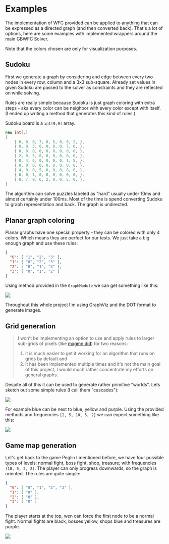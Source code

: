 # Examples

The implementation of WFC provided can be applied to anything that can be expressed as a directed graph (and then converted back). That's a lot of options, here are some examples with implemented wrappers around the main GBWFC Solver.

Note that the colors chosen are only for visualization purposes.

## Sudoku

First we generate a graph by considering and edge between every two nodes in every row, column and a 3x3 sub-square. Already set values in given Sudoku are passed to the solver as constraints and they are reflected on while solving.

Rules are really simple because Sudoku is just graph coloring with extra steps - aka every color can be neighbor with every color except with itself. (I ended up writing a method that generates this kind of rules.)

Sudoku board is a `int[9,9]` array.

```cs
new int[,]
{
    { 0, 0, 0, 7, 0, 5, 0, 0, 2, },
    { 0, 0, 3, 0, 0, 8, 0, 7, 0, },
    { 0, 0, 0, 0, 0, 0, 0, 0, 0, },
    { 2, 0, 5, 0, 0, 0, 0, 0, 0, },
    { 0, 4, 6, 0, 0, 0, 0, 1, 5, },
    { 0, 0, 0, 0, 0, 0, 0, 0, 0, },
    { 4, 0, 0, 5, 0, 0, 0, 8, 0, },
    { 6, 0, 1, 0, 8, 0, 0, 0, 0, },
    { 8, 7, 9, 6, 2, 0, 0, 5, 0, },
}
```

The algorithm can solve puzzles labeled as "hard" usually under 10ms and almost certainly under 100ms. Most of the time is spend converting Sudoku to graph representation and back. The graph is undirected.

## Planar graph coloring

Planar graphs have one special property - they can be colored with only 4 colors. Which means they are perfect for our tests. We just take a big enough graph and use these rules:

```json
{
  "0": [ "1", "2", "3" ],
  "1": [ "0", "2", "3" ],
  "2": [ "0", "1", "3" ],
  "3": [ "0", "1", "2" ]
}
```
Using method provided in the `GraphModule` we can get something like this:

![](docs/showcase/graph_coloring.jpg)

Throughout this whole project I'm using GraphViz and the DOT format to generate images.

## Grid generation

> I won't be implementing an option to use and apply rules to larger sub-grids of pixels (like [mxgmn did](https://github.com/mxgmn/WaveFunctionCollapse)) for two reasons: 
> 1) it is much easier to get it working for an algorithm that runs on grids by default and 
> 2) it has been implemented multiple times and it's not the main goal of this project, I would much rather concentrate my efforts on general graphs.

Despite all of this it can be used to generate rather primitive "worlds". Lets sketch out some simple rules (I call them "cascades"):

![](docs/showcase/colors.png)

For example blue can be next to blue, yellow and purple. Using the provided methods and frequencies `[2, 5, 10, 5, 2]` we can expect something like this:

![](docs/showcase/grid.png)

## Game map generation

Let's get back to the game Peglin I mentioned before, we have four possible types of levels: normal fight, boss fight, shop, treasure; with frequencies `[10, 5, 2, 2]`. The player can only progress downwards, so the graph is oriented. The rules are quite simple:

```json
{
  "0": [ "0", "1", "2", "3" ],
  "1": [ "0" ],
  "2": [ "0" ],
  "3": [ "0" ]
}
```

The player starts at the top, wen can force the first node to be a normal fight. Normal fights are black, bosses yellow, shops blue and treasures are purple. 

![](docs/showcase/peglin_map.png)

